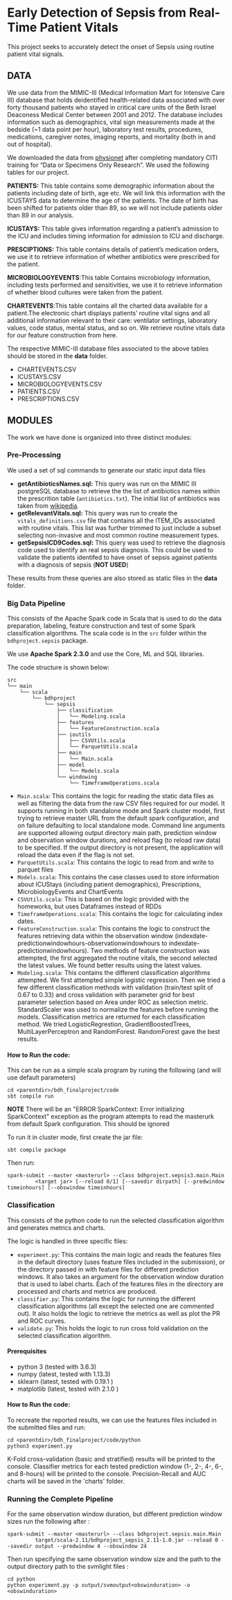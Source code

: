 Early Detection of Sepsis from Real-Time Patient Vitals
=======================================================

This project seeks to accurately detect the onset of Sepsis using routine patient vital signals.

## DATA
We use data from the MIMIC-III (Medical Information Mart for Intensive Care III) database that holds deidentified health-related data associated with over forty thousand patients who stayed in critical care units of the Beth Israel Deaconess Medical Center between 2001 and 2012.
The database includes information such as demographics, vital sign measurements made at the bedside (~1 data point per hour), laboratory test results, procedures, medications, caregiver notes, imaging reports, and mortality (both in and out of hospital).

We downloaded the data from [physionet](https://mimic.physionet.org/) after completing mandatory CITI training for “Data or Specimens Only Research”. We used the following tables for our project.

**PATIENTS:** This table contains some demographic information about the patients including date of birth, age etc. We will link this information with the ICUSTAYS data to determine the age of the patients. The date of birth has been shifted for patients older than 89, so we will not include patients older than 89 in our analysis.

**ICUSTAYS:** This table gives information regarding a patient’s admission to the ICU and includes timing information for admission to ICU and discharge.  

**PRESCIPTIONS:** This table contains details of patient’s medication orders, we use it to retrieve information of whether antibiotics were prescribed for the patient.  

**MICROBIOLOGYEVENTS**:This table Contains microbiology information, including tests performed and sensitivities, we use it to retrieve information of whether blood cultures were taken from the patient.  

**CHARTEVENTS**:This table contains all the charted data available for a patient.The electronic chart displays patients’ routine vital signs and all additional information relevant to their care: ventilator settings, laboratory values, code status, mental status, and so on. We retrieve routine vitals data for our feature construction from here.

The respective MIMIC-III database files associated to the above tables should be stored in the **data** folder.
* CHARTEVENTS.CSV
* ICUSTAYS.CSV
* MICROBIOLOGYEVENTS.CSV
* PATIENTS.CSV
* PRESCRIPTIONS.CSV

## MODULES
The work we have done is organized into three distinct modules:

### Pre-Processing
We used a set of sql commands to generate our static input data files

* **getAntibioticsNames.sql:** This query was run on the MIMIC III postgreSQL database to retrieve the the list of antibiotics names within the prescrition table (`antibiotics.txt`). The initial list of antibiotics was taken from [wikipedia](https://en.wikipedia.org/wiki/List_of_antibiotics).
* **getRelevantVitals.sql:** This query was run to create the `vitals_definitions.csv` file that contains all the ITEM_IDs associated with routine vitals. This list was further trimmed to just include a subset selecting non-invasive and most common routine measurement types.
* **getSepsisICD9Codes.sql:** This query was used to retrieve the diagnosis code used to identify an real sepsis diagnosis. This could be used to validate the patients identifed to have onset of sepsis against patients with a diagnosis of sepsis (**NOT USED**)

These results from these queries are also stored as static files in the **data** folder.
### Big Data Pipeline
This consists of the Apache Spark code in Scala that is used to do the data preparation, labeling, feature construction and test of some Spark classification algorithms. The scala code is in the `src` folder within the `bdhproject.sepsis` package. 

We use **Apache Spark 2.3.0** and use the Core, ML and SQL libraries.

The code structure is shown below:
```
src
└── main
    └── scala
        └── bdhproject
            └── sepsis
                ├── classification
                │   └── Modeling.scala
                ├── features
                │   └── FeatureConstruction.scala
                ├── ioutils
                │   ├── CSVUtils.scala
                │   └── ParquetUtils.scala
                ├── main
                │   └── Main.scala
                ├── model
                │   └── Models.scala
                └── windowing
                    └── TimeframeOperations.scala
```

* `Main.scala`: This contains the logic for reading the static data files as well as filtering the data from the raw CSV files required for our model. It supports running in both standalone mode and Spark cluster model, first trying to retrieve master URL from the default spark configuration, and on failure defaulting to local standalone mode. Command line arguments are supported allowing output directory main path, prediction window and observation window durations, and reload flag (to reload raw data) to be specified. If the output directory is not present, the application will reload the data even if the flag is not set.
* `ParquetUtils.scala`: This contains the logic to read from and write to parquet files
* `Models.scala`: This contains the case classes used to store information about ICUStays (including patient demographics), Prescriptions, MicrobiologyEvents and ChartEvents
* `CSVUtils.scala`: This is based on the logic provided with the homeworks, but uses Dataframes instead of RDDs
* `TimeframeOperations.scala`: This contains the logic for calculating index dates. 
* `FeatureConstruction.scala`: This contains the logic to construct the features retrieving data within the observation window (indexdate-predictionwindowhours-observationwindowhours to indexdate-predictionwindowhours). Two methods of feature construction was attempted, the first aggregated the routine vitals, the second selected the latest values. We found better results using the latest values.
* `Modeling.scala`: This contains the different classification algorithms attempted. We first attempted simple logistic regression. Then we tried a few different classification methods with validation (train/test split of 0.67 to 0.33) and cross validation with parameter grid for best parameter selection based on Area under ROC as selection metric. StandardScaler was used to normalize the features before running the models. Classification metrics are returned for each classification method. We tried LogisticRegrestion, GradientBoostedTrees, MultiLayerPerceptron and RandomForest. RandomForest gave the best results.

#### How to Run the code:

This can be run as a simple scala program by runing the following (and will use default parameters)
```
cd <parentdir>/bdh_finalproject/code
sbt compile run
```
**NOTE** There will be an "ERROR SparkContext: Error initializing SparkContext" exception as the program attempts to read the masterurk from default Spark configuration. This should be ignored

To run it in cluster mode, first create the jar file:
```
sbt compile package
```
Then run:
```
spark-submit --master <masterurl> --class bdhproject.sepsis3.main.Main
         <target jar> [--reload 0/1] [--savedir dirpath] [--predwindow timeinhours] [--obswindow timeinhours]
```

### Classification
This consists of the python code to run the selected classification algorithm and generates metrics and charts.

The logic is handled in three specific files:
* `experiment.py`: This contains the main logic and reads the features files in the default directory (uses feature files included in the submission), or the directory passed in with feature files for different prediction windows. It also takes an argument for the observation window duration that is used to label charts. Each of the features files in the directory are processed and charts and metrics are produced.
* `classifier.py`: This contains the logic for running the different classification algorithms (all except the selected one are commented out). It also holds the logic to retrieve the metrics as well as plot the PR and ROC curves.
* `validate.py`: This holds the logic to run cross fold validation on the selected classification algorithm.

#### Prerequisites
* python 3 (tested with 3.6.3)
* numpy (latest, tested with 1.13.3)
* sklearn (latest, tested with 0.19.1 )
* matplotlib (latest, tested with 2.1.0 )

#### How to Run the code:
To recreate the reported results, we can use the features files included in the submitted files and run:
```
cd <parentdir>/bdh_finalproject/code/python
python3 experiment.py 
```
K-Fold cross-validation (basic and stratified) results will be printed to the console.
Classifier metrics for each tested prediction window (1-, 2-, 4-, 6-, and 8-hours) will be printed to the console.
Precision-Recall and AUC charts will be saved in the 'charts' folder.

### Running the Complete Pipeline

For the same observation window duration, but different prediction window sizes run the following after :

```
spark-submit --master <masterurl> --class bdhproject.sepsis.main.Main
         target/scala-2.11/bdhproject_sepsis_2.11-1.0.jar --reload 0 --savedir output --predwindow 4 --obswindow 24
```
Then run specifying the same observation window size and the path to the output directory path to the svmlight files :
```
cd python
python experiment.py -p output/svmoutput<obswinduration> -o <obswinduration>

```
